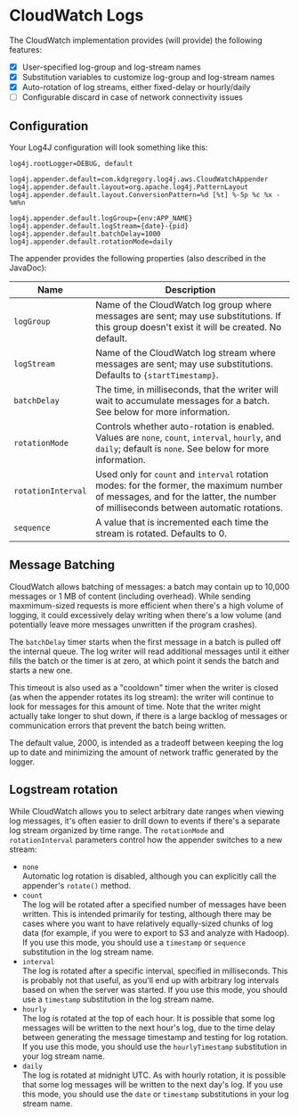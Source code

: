 # CloudWatch Logs

The CloudWatch implementation provides (will provide) the following features:

* [x] User-specified log-group and log-stream names
* [x] Substitution variables to customize log-group and log-stream names
* [x] Auto-rotation of log streams, either fixed-delay or hourly/daily
* [ ] Configurable discard in case of network connectivity issues

## Configuration

Your Log4J configuration will look something like this:

    log4j.rootLogger=DEBUG, default

    log4j.appender.default=com.kdgregory.log4j.aws.CloudWatchAppender
    log4j.appender.default.layout=org.apache.log4j.PatternLayout
    log4j.appender.default.layout.ConversionPattern=%d [%t] %-5p %c %x - %m%n

    log4j.appender.default.logGroup={env:APP_NAME}
    log4j.appender.default.logStream={date}-{pid}
    log4j.appender.default.batchDelay=1000
    log4j.appender.default.rotationMode=daily


The appender provides the following properties (also described in the JavaDoc):

Name                | Description
--------------------|----------------------------------------------------------------
`logGroup`          | Name of the CloudWatch log group where messages are sent; may use substitutions. If this group doesn't exist it will be created. No default.
`logStream`         | Name of the CloudWatch log stream where messages are sent; may use substitutions. Defaults to `{startTimestamp}`.
`batchDelay`        | The time, in milliseconds, that the writer will wait to accumulate messages for a batch. See below for more information.
`rotationMode`      | Controls whether auto-rotation is enabled. Values are `none`, `count`, `interval`, `hourly`, and `daily`; default is `none`. See below for more information.
`rotationInterval`  | Used only for `count` and `interval` rotation modes: for the former, the maximum number of messages, and for the latter, the number of milliseconds between automatic rotations.
`sequence`          | A value that is incremented each time the stream is rotated. Defaults to 0.


## Message Batching

CloudWatch allows batching of messages: a batch may contain up to 10,000 messages or 1 MB of content (including overhead).
While sending maxmimum-sized requests is more efficient when there's a high volume of logging, it could excessively delay
writing when there's a low volume (and potentially leave more messages unwritten if the program crashes).

The `batchDelay` timer starts when the first message in a batch is pulled off the internal queue. The log writer will read
additional messages until it either fills the batch or the timer is at zero, at which point it sends the batch and starts
a new one.

This timeout is also used as a "cooldown" timer when the writer is closed (as when the appender rotates its log stream):
the writer will continue to look for messages for this amount of time. Note that the writer might actually take longer to
shut down, if there is a large backlog of messages or communication errors that prevent the batch being written.

The default value, 2000, is intended as a tradeoff between keeping the log up to date and minimizing the amount of network
traffic generated by the logger.


## Logstream rotation

While CloudWatch allows you to select arbitrary date ranges when viewing log messages, it's often easier to drill down to
events if there's a separate log stream organized by time range. The `rotationMode` and `rotationInterval` parameters 
control how the appender switches to a new stream:

* `none`  
  Automatic log rotation is disabled, although you can explicitly call the appender's `rotate()` method.
* `count`  
  The log will be rotated after a specified number of messages have been written. This is intended primarily for testing,
  although there may be cases where you want to have relatively equally-sized chunks of log data (for example, if you were to
  export to S3 and analyze with Hadoop). If you use this mode, you should use a `timestamp` or `sequence` substitution in the
  log stream name.
* `interval`  
  The log is rotated after a specific interval, specified in milliseconds. This is probably not that useful, as you'll end
  up with arbitrary log intervals based on when the server was started. If you use this mode, you should use a `timestamp`
  substitution in the log stream name.
* `hourly`  
  The log is rotated at the top of each hour. It is possible that some log messages will be written to the next hour's log,
  due to the time delay between generating the message timestamp and testing for log rotation. If you use this mode, you
  should use the `hourlyTimestamp` substitution in your log stream name.
* `daily`  
  The log is rotated at midnight UTC. As with hourly rotation, it is possible that some log messages will be written to the
  next day's log. If you use this mode, you should use the `date` or `timestamp` substitutions in your log stream name.
